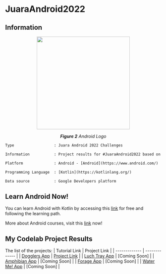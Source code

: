 # JuaraAndroid2022
## Information
<p align="center">
  <img src="https://img.tek.id/img/content/2019/08/23/19621/google-resmi-umumkan-nama-android-terbaru-3BlX51XEX7.jpg" width="300"/>
</p>
<p align="center"><i><b>Figure 2</b> Android Logo</i></p>

```diff
Type                  : Juara Android 2022 Challenges

Information           : Project results for #JuaraAndroid2022 based on the Google Developers Codelab

Platform              : Android - [Android](https://www.android.com/)

Programming Language  : [Kotlin](https://kotlinlang.org/)

Data source           : Google Developers platform
```

## Learn Android Now!
You can learn Android with Kotlin by accessing this [link](https://developer.android.com/courses/pathways/android-basics-kotlin-one) for free and following the learning path.

More about Android courses, visit this [link](https://developer.android.com/courses) now!

## My Codelab Project Results
The list of the projects:
| Tutorial Link      | Project Link  |
| -------------      | ------------- |
| [Dogglers App](https://developer.android.com/codelabs/basic-android-kotlin-training-project-dogglers-app)  | [Project Link](https://github.com/patriciafiona/JuaraAndroid2022/tree/main/android-basics-kotlin-dogglers-app-main) |
| [Luch Tray App](https://developer.android.com/codelabs/basic-android-kotlin-training-project-lunch-tray)  | [Coming Soon] |
| [Amphibian App](https://developer.android.com/codelabs/basic-android-kotlin-training-project-amphibians)  | [Coming Soon] |
| [Forage App](https://developer.android.com/codelabs/basic-android-kotlin-training-project-forage)  | [Coming Soon] |
| [Water Me! App](https://developer.android.com/codelabs/basic-android-kotlin-training-project-water-me)  | [Coming Soon] |
